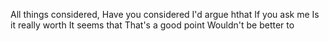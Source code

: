 All things considered, 
Have you considered
I'd argue hthat 
If you ask me
Is it really worth
It seems that
That's a good point 
Wouldn't be better to
